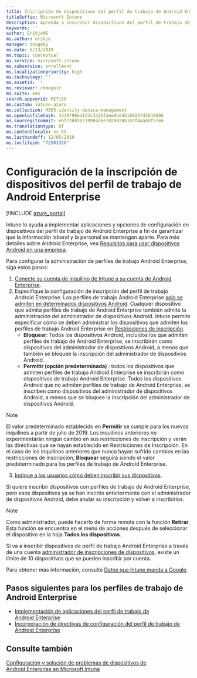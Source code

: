 ```yaml
---
title: Inscripción de dispositivos del perfil de trabajo de Android Enterprise en Intune
titleSuffix: Microsoft Intune
description: Aprenda a inscribir dispositivos del perfil de trabajo de Android Enterprise en Intune.
keywords: ''
author: ErikjeMS
ms.author: erikje
manager: dougeby
ms.date: 5/13/2019
ms.topic: conceptual
ms.service: microsoft-intune
ms.subservice: enrollment
ms.localizationpriority: high
ms.technology: ''
ms.assetid: ''
ms.reviewer: chmaguir
ms.suite: ems
search.appverid: MET150
ms.custom: intune-azure
ms.collection: M365-identity-device-management
ms.openlocfilehash: 4339f98ed133c3426faee8bd4b18024fd2648606
ms.sourcegitcommit: ebf72b038219904d6e7d20024b107f4aa68f57e6
ms.translationtype: HT
ms.contentlocale: es-ES
ms.lasthandoff: 12/05/2019
ms.locfileid: "72503356"
---
```

# <a name="set-up-enrollment-of-android-enterprise-work-profile-devices"></a>Configuración de la inscripción de dispositivos del perfil de trabajo de Android Enterprise

[!INCLUDE [azure_portal](../includes/azure_portal.md)]

Intune lo ayuda a implementar aplicaciones y opciones de configuración en dispositivos del perfil de trabajo de Android Enterprise a fin de garantizar que la información laboral y la personal se mantengan aparte. Para más detalles sobre Android Enterprise, vea [Requisitos para usar dispositivos Android en una empresa](https://support.google.com/work/android/answer/6174145?hl=en&ref_topic=6151012).

Para configurar la administración de perfiles de trabajo Android Enterprise, siga estos pasos:

1. [Conecte su cuenta de inquilino de Intune a su cuenta de Android Enterprise](connect-intune-android-enterprise.md).
2. Especifique la configuración de inscripción del perfil de trabajo Android Enterprise. Los perfiles de trabajo Android Enterprise [solo se admiten en determinados dispositivos Android](https://support.google.com/work/android/answer/6174145?hl=en&ref_topic=6151012%20style=%22target=new_window%22). Cualquier dispositivo que admita perfiles de trabajo de Android Enterprise también admite la administración del administrador de dispositivos Android. Intune permite especificar cómo se deben administrar los dispositivos que admiten los perfiles de trabajo Android Enterprise en [Restricciones de inscripción](enrollment-restrictions-set.md).
    - **Bloquear**:  Todos los dispositivos Android, incluidos los que admiten perfiles de trabajo de Android Enterprise, se inscribirán como dispositivos del administrador de dispositivos Android, a menos que también se bloquee la inscripción del administrador de dispositivos Android. 
    - **Permitir (opción predeterminada)** : todos los dispositivos que admiten perfiles de trabajo Android Enterprise se inscribirán como dispositivos de trabajo Android Enterprise. Todos los dispositivos Android que no admiten perfiles de trabajo de Android Enterprise, se inscriben como dispositivos del administrador de dispositivos Android, a menos que se bloquee la inscripción del administrador de dispositivos Android. 
> [!NOTE]
> El valor predeterminado establecido en **Permitir** se cumple para los nuevos inquilinos a partir de julio de 2019. Los inquilinos anteriores no experimentarán ningún cambio en sus restricciones de inscripción y verán las directivas que se hayan establecido en Restricciones de Inscripción. En el caso de los inquilinos anteriores que nunca hayan sufrido cambios en las restricciones de inscripción, **Bloquear** seguirá siendo el valor predeterminado para los perfiles de trabajo de Android Enterprise.

3. [Indique a los usuarios cómo deben inscribir sus dispositivos](/intune-user-help/create-a-work-profile-and-enroll-your-device-in-intune-android).  

Si quiere inscribir dispositivos con perfiles de trabajo de Android Enterprise, pero esos dispositivos ya se han inscrito anteriormente con el administrador de dispositivos Android, debe anular su inscripción y volver a inscribirlos.
> [!NOTE]
> Como administrador, puede hacerlo de forma remota con la función **Retirar**. Esta función se encuentra en el menú de acciones después de seleccionar el dispositivo en la hoja **Todos los dispositivos**.

Si va a inscribir dispositivos de perfil de trabajo Android Enterprise a través de una cuenta [administrador de inscripciones de dispositivos](device-enrollment-manager-enroll.md), existe un límite de 10 dispositivos que se pueden inscribir por cuenta.

Para obtener más información, consulte [Datos que Intune manda a Google](../protect/data-intune-sends-to-google.md).

## <a name="next-steps-for-android-enterprise-work-profiles"></a>Pasos siguientes para los perfiles de trabajo de Android Enterprise
- [Implementación de aplicaciones del perfil de trabajo de Android Enterprise](../apps/apps-add-android-for-work.md)
- [Incorporación de directivas de configuración del perfil de trabajo de Android Enterprise](../configuration/device-profiles.md)

## <a name="see-also"></a>Consulte también

[Configuración y solución de problemas de dispositivos de Android Enterprise en Microsoft Intune](https://support.microsoft.com/help/4476974)
